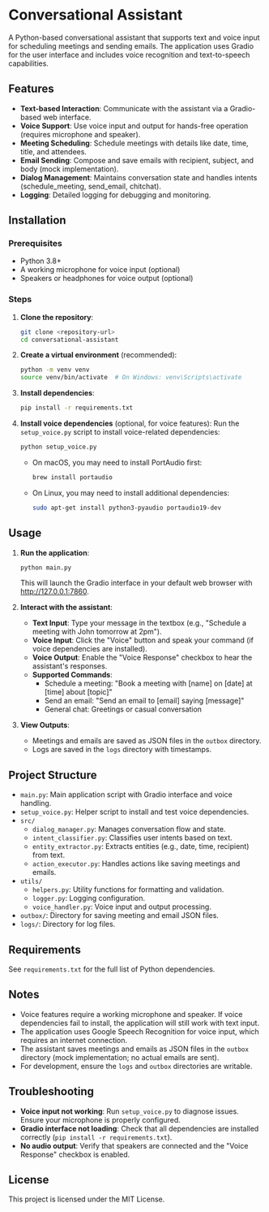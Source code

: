 # Conversational Assistant

A Python-based conversational assistant that supports text and voice input for scheduling meetings and sending emails. The application uses Gradio for the user interface and includes voice recognition and text-to-speech capabilities.

## Features
- **Text-based Interaction**: Communicate with the assistant via a Gradio-based web interface.
- **Voice Support**: Use voice input and output for hands-free operation (requires microphone and speaker).
- **Meeting Scheduling**: Schedule meetings with details like date, time, title, and attendees.
- **Email Sending**: Compose and save emails with recipient, subject, and body (mock implementation).
- **Dialog Management**: Maintains conversation state and handles intents (schedule_meeting, send_email, chitchat).
- **Logging**: Detailed logging for debugging and monitoring.

## Installation

### Prerequisites
- Python 3.8+
- A working microphone for voice input (optional)
- Speakers or headphones for voice output (optional)

### Steps
1. **Clone the repository**:
   ```bash
   git clone <repository-url>
   cd conversational-assistant
   ```

2. **Create a virtual environment** (recommended):
   ```bash
   python -m venv venv
   source venv/bin/activate  # On Windows: venv\Scripts\activate
   ```

3. **Install dependencies**:
   ```bash
   pip install -r requirements.txt
   ```

4. **Install voice dependencies** (optional, for voice features):
   Run the `setup_voice.py` script to install voice-related dependencies:
   ```bash
   python setup_voice.py
   ```
   - On macOS, you may need to install PortAudio first:
     ```bash
     brew install portaudio
     ```
   - On Linux, you may need to install additional dependencies:
     ```bash
     sudo apt-get install python3-pyaudio portaudio19-dev
     ```

## Usage
1. **Run the application**:
   ```bash
   python main.py
   ```
   This will launch the Gradio interface in your default web browser with http://127.0.0.1:7860.

2. **Interact with the assistant**:
   - **Text Input**: Type your message in the textbox (e.g., "Schedule a meeting with John tomorrow at 2pm").
   - **Voice Input**: Click the "Voice" button and speak your command (if voice dependencies are installed).
   - **Voice Output**: Enable the "Voice Response" checkbox to hear the assistant's responses.
   - **Supported Commands**:
     - Schedule a meeting: "Book a meeting with [name] on [date] at [time] about [topic]"
     - Send an email: "Send an email to [email] saying [message]"
     - General chat: Greetings or casual conversation

3. **View Outputs**:
   - Meetings and emails are saved as JSON files in the `outbox` directory.
   - Logs are saved in the `logs` directory with timestamps.

## Project Structure
- `main.py`: Main application script with Gradio interface and voice handling.
- `setup_voice.py`: Helper script to install and test voice dependencies.
- `src/`
  - `dialog_manager.py`: Manages conversation flow and state.
  - `intent_classifier.py`: Classifies user intents based on text.
  - `entity_extractor.py`: Extracts entities (e.g., date, time, recipient) from text.
  - `action_executor.py`: Handles actions like saving meetings and emails.
- `utils/`
  - `helpers.py`: Utility functions for formatting and validation.
  - `logger.py`: Logging configuration.
  - `voice_handler.py`: Voice input and output processing.
- `outbox/`: Directory for saving meeting and email JSON files.
- `logs/`: Directory for log files.

## Requirements
See `requirements.txt` for the full list of Python dependencies.

## Notes
- Voice features require a working microphone and speaker. If voice dependencies fail to install, the application will still work with text input.
- The application uses Google Speech Recognition for voice input, which requires an internet connection.
- The assistant saves meetings and emails as JSON files in the `outbox` directory (mock implementation; no actual emails are sent).
- For development, ensure the `logs` and `outbox` directories are writable.

## Troubleshooting
- **Voice input not working**: Run `setup_voice.py` to diagnose issues. Ensure your microphone is properly configured.
- **Gradio interface not loading**: Check that all dependencies are installed correctly (`pip install -r requirements.txt`).
- **No audio output**: Verify that speakers are connected and the "Voice Response" checkbox is enabled.

## License
This project is licensed under the MIT License.